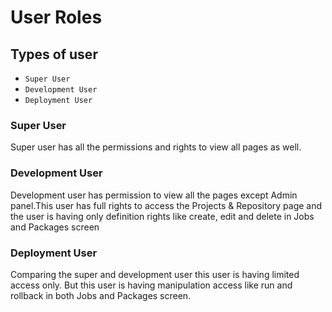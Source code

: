 # User Roles

## Types of user 
* `Super User`
* `Development User`
* `Deployment User`

### Super User
Super user has all the permissions and rights to view all pages as well.
### Development User
Development user has permission to view all the pages except Admin panel.This user has full rights to access the Projects & Repository page and the user is having only definition rights like create, edit and delete in Jobs and Packages screen
### Deployment User
Comparing the super and development user this user is having limited access only. But this user is having manipulation access like run and rollback in both Jobs and Packages screen.